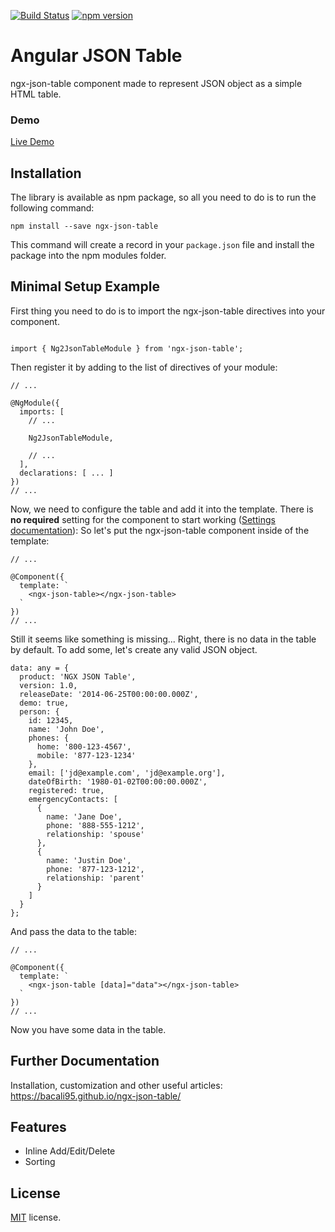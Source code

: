 [![Build Status](https://travis-ci.org/bacali95/ngx-json-table.svg?branch=master)](https://travis-ci.org/bacali95/ngx-json-table)
[![npm version](https://badge.fury.io/js/ngx-json-table.svg)](https://badge.fury.io/js/ngx-json-table)

# Angular JSON Table

ngx-json-table component made to represent JSON object as a simple HTML table.

### Demo

<a target="_blank" href="https://bacali95.github.io/ngx-json-table/">Live Demo</a>

## Installation

The library is available as npm package, so all you need to do is to run the following command:

```
npm install --save ngx-json-table
```

This command will create a record in your `package.json` file and install the package into the npm modules folder.

## Minimal Setup Example

First thing you need to do is to import the ngx-json-table directives into your component.

```

import { Ng2JsonTableModule } from 'ngx-json-table';

```

Then register it by adding to the list of directives of your module:

```
// ...

@NgModule({
  imports: [
    // ...

    Ng2JsonTableModule,

    // ...
  ],
  declarations: [ ... ]
})
// ...
```

Now, we need to configure the table and add it into the template. There is <strong>no required</strong> setting for the component to start working ([Settings documentation](https://bacali95.github.io/ngx-json-table/#/documentation)):
So let's put the ngx-json-table component inside of the template:

```
// ...

@Component({
  template: `
    <ngx-json-table></ngx-json-table>
  `
})
// ...
```

Still it seems like something is missing... Right, there is no data in the table by default. To add some, let's create any valid JSON object.

```
data: any = {
  product: 'NGX JSON Table',
  version: 1.0,
  releaseDate: '2014-06-25T00:00:00.000Z',
  demo: true,
  person: {
    id: 12345,
    name: 'John Doe',
    phones: {
      home: '800-123-4567',
      mobile: '877-123-1234'
    },
    email: ['jd@example.com', 'jd@example.org'],
    dateOfBirth: '1980-01-02T00:00:00.000Z',
    registered: true,
    emergencyContacts: [
      {
        name: 'Jane Doe',
        phone: '888-555-1212',
        relationship: 'spouse'
      },
      {
        name: 'Justin Doe',
        phone: '877-123-1212',
        relationship: 'parent'
      }
    ]
  }
};
```

And pass the data to the table:

```
// ...

@Component({
  template: `
    <ngx-json-table [data]="data"></ngx-json-table>
  `
})
// ...
```

Now you have some data in the table.

## Further Documentation

Installation, customization and other useful articles: https://bacali95.github.io/ngx-json-table/

## Features

- Inline Add/Edit/Delete
- Sorting

## License

[MIT](LICENSE.txt) license.
